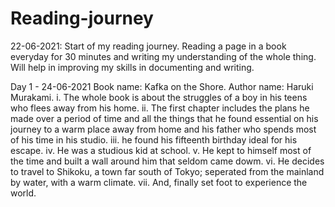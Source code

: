 # Reading-journey
22-06-2021: Start of my reading journey.
Reading a page in a book everyday for 30 minutes and writing my understanding of the whole thing.
Will help in improving my skills in documenting and writing.

Day 1 - 24-06-2021
Book name: Kafka on the Shore.
Author name: Haruki Murakami.
i. The whole book is about the struggles of a boy in his teens who flees away from his home.
ii. The first chapter includes the plans he made over a period of time and all the things that he found essential on his journey to a warm place away from home and his father who spends most of his time in his studio.
iii. he found his fifteenth birthday ideal for his escape.
iv. He was a studious kid at school.
v. He kept to himself most of the time and built a wall around him that seldom came dowm.
vi. He decides to travel to Shikoku, a town far south of Tokyo; seperated from the mainland by water, with a warm climate.
vii. And, finally set foot to experience the world. 
